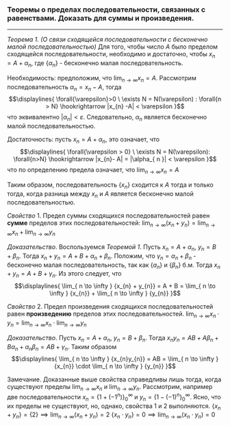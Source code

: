 ### Теоремы о пределах последовательности, связанных с равенствами. Доказать для суммы и произведения.
---
*Теорема 1. (О связи сходящейся последовательности с бесконечно малой последовательностью)*
Для того, чтобы число ${A}$ было пределом сходящейся последовательности, необходимо и достаточно, чтобы ${x_{n} = A+\alpha_{ n }}$, где ${\{ \alpha_{ n } \}}$ - бесконечно малая последовательность.

Необходимость: предположим, что ${ \lim_{ n \to \infty } {x_{n}} = A}$. Рассмотрим последовательность ${\alpha_{ n } = x_{n} - A}$, тогда 
$$\displaylines{
\forall{\varepsilon}>0 \ \exists N = N(\varepsilon) : \forall{n > N} \hookrightarrow |x_{n} -A| < \varepsilon
}$$
что эквивалентно ${|\alpha_{ n }| < \varepsilon}$. Следовательно, ${\alpha_{ n }}$ является бесконечно малой последовательностью.

Достаточность: пусть ${x_{n} = A + \alpha_{ n }}$, это означает, что 
$$\displaylines{
\forall{\varepsilon > 0} \ \exists N = N(\varepsilon): \forall{n>N} \hookrightarrow |x_{n}- A| = |\alpha_{ n }| < \varepsilon
}$$
что по определению предела означает, что ${\lim_{ n \to \infty } {x_{n}} = A}$

Таким образом, последовательность ${\{ x_{n} \}}$ сходится к ${A}$ тогда и только тогда, когда разница между ${ x_{n} }$ и ${A}$ является бесконечно малой последовательностью.

*Свойство* 1. Предел суммы сходящихся последовательностей равен **сумме** пределов этих последовательностей: ${\lim_{ n \to \infty } {(x_{n} + y_{n})} = \lim_{ n \to \infty } {x_{n}} + \lim_{ n \to \infty } {y_{n}}}$

*Доказательство*. Воспользуемся *Теоремой 1*. Пусть ${x_{n} = A + \alpha_{ n }}$, ${y_{n} = B +\beta_{ n }}$. Тогда ${x_{n} + y_{n} = A+  B + \alpha_{ n } + \beta_{ n }}$. Положим, что ${\gamma_{ n } = \alpha_{ n }+\beta_{ n }}$ - бесконечно малая последовательность, так как ${\{ a_{ n } \} \text{ и } \{ \beta_{ n } \}}$ б.м. Тогда ${x_{n} + y_{n} = A+ B + \gamma_{ n }}$. Из этого следует, что 
$$\displaylines{
\lim_{ n \to \infty } {x_{n} + y_{n}} = A + B = \lim_{ n \to \infty } {x_{n}} + \lim_{ n \to \infty } {y_{n}}
}$$

*Свойство* 2. Предел произведения сходящихся последовательностей равен **произведению** пределов этих последовательностей. ${\lim_{ n \to \infty } {x_{n} \cdot y_{n}} = \lim_{ n \to \infty } {x_{n}} \cdot \lim_{ n \to \infty } {y_{n}}}$

*Доказательство*.  Пусть ${x_{n} = A + \alpha_{ n }}$, ${y_{n} = B +\beta_{ n }}$. Тогда ${x_{n} y_{n} = AB + A\beta_{ n } + B\alpha_{ n }  + \alpha_{ n }\beta_{ n } = AB + \gamma_{ n }}$. Таким образом 
$$\displaylines{
\lim_{ n \to \infty } {x_{n}y_{n}} = AB = \lim_{ n \to \infty } {x_{n}} \cdot  \lim_{ n \to \infty } {y_{n}}
}$$

Замечание. Доказанные выше свойства справедливы лишь тогда, когда существуют пределы ${\lim_{ n \to \infty } {x_{n}}}$ и ${ \lim_{ n \to \infty } {y_{n}}}$.
Рассмотрим, например две последовательности ${x_{n} = \{ 1+(-1^{ n }) \}^{ \infty }_{ 0 }}$ и ${y_{n} = \{ 1-(-1)^{ n } \}^{ \infty }_{ 0 }}$. Ясно, что их пределы не существуют, но, однако, 
свойства 1 и 2 выполняются. 
${\{ x_{n} + y_{n}\} = \{ 2 \} \implies \lim_{ n \to \infty } {(x_{n}+y_{n})} = 2}$
${\{ x_{n} \cdot y_{n} \} = {0} \implies \lim_{ n \to \infty } {(x_{n} \cdot y_{n})} = 0}$
